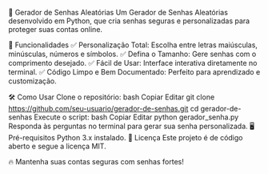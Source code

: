 🔐 Gerador de Senhas Aleatórias
Um Gerador de Senhas Aleatórias desenvolvido em Python, que cria senhas seguras e personalizadas para proteger suas contas online.

🚀 Funcionalidades
✅ Personalização Total: Escolha entre letras maiúsculas, minúsculas, números e símbolos.
✅ Defina o Tamanho: Gere senhas com o comprimento desejado.
✅ Fácil de Usar: Interface interativa diretamente no terminal.
✅ Código Limpo e Bem Documentado: Perfeito para aprendizado e customização.

🛠️ Como Usar
Clone o repositório:
bash
Copiar
Editar
git clone https://github.com/seu-usuario/gerador-de-senhas.git
cd gerador-de-senhas
Execute o script:
bash
Copiar
Editar
python gerador_senha.py
Responda às perguntas no terminal para gerar sua senha personalizada.
🖥️ Pré-requisitos
Python 3.x instalado.
📜 Licença
Este projeto é de código aberto e segue a licença MIT.

🔥 Mantenha suas contas seguras com senhas fortes!

